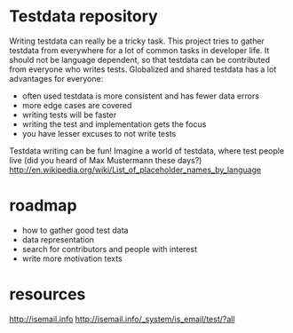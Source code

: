 Testdata repository
============================

Writing testdata can really be a tricky task. This project tries to gather testdata from everywhere for a lot of common tasks in developer life. It should not be language dependent, so that testdata can be contributed from everyone who writes tests.
Globalized and shared testdata has a lot advantages for everyone:

  - often used testdata is more consistent and has fewer data errors
  - more edge cases are covered
  - writing tests will be faster
  - writing the test and implementation gets the focus
  - you have lesser excuses to not write tests

Testdata writing can be fun! Imagine a world of testdata, where test people live (did you heard of Max Mustermann these days?)
http://en.wikipedia.org/wiki/List_of_placeholder_names_by_language

roadmap
============================
  - how to gather good test data
  - data representation
  - search for contributors and people with interest
  - write more motivation texts

resources
============================
http://isemail.info
http://isemail.info/_system/is_email/test/?all